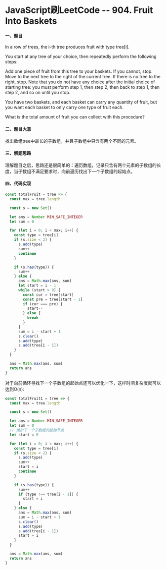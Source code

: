 # JavaScript刷LeetCode -- 904. Fruit Into Baskets

#### 一、题目

  In a row of trees, the i-th tree produces fruit with type tree[i].

  You start at any tree of your choice, then repeatedly perform the following steps:

  Add one piece of fruit from this tree to your baskets.  If you cannot, stop.
  Move to the next tree to the right of the current tree.  If there is no tree to the right, stop.
  Note that you do not have any choice after the initial choice of starting tree: you must perform step 1, then step 2, then back to step 1, then step 2, and so on until you stop.

  You have two baskets, and each basket can carry any quantity of fruit, but you want each basket to only carry one type of fruit each.

  What is the total amount of fruit you can collect with this procedure?

#### 二、题目大意

  找出数组tree中最长的子数组，并且子数组中只含有两个不同的元素。

#### 三、解题思路

  理解题目之后，思路还是很简单的：遍历数组，记录只含有两个元素的子数组的长度，当子数组不满足要求时，向前遍历找出下一个子数组的起始点。

#### 四、代码实现

```JavaScript
const totalFruit = tree => {
  const max = tree.length

  const s = new Set()

  let ans = Number.MIN_SAFE_INTEGER
  let sum = 0

  for (let i = 0; i < max; i++) {
    const type = tree[i]
    if (s.size < 2) {
      s.add(type)
      sum++
      continue
    }

    if (s.has(type)) {
      sum++
    } else {
      ans = Math.max(ans, sum)
      let start = i - 1
      while (start > 0) {
        const cur = tree[start]
        const pre = tree[start - 1]
        if (cur === pre) {
          start--
        } else {
          break
        }
      }
      sum = i - start + 1
      s.clear()
      s.add(type)
      s.add(tree[i - 1])
    }
  }

  ans = Math.max(ans, sum)
  return ans
}
```

  对于向前循环寻找下一个子数组的起始点还可以优化一下，这样时间复杂度就可以达到O(n):

```JavaScript
const totalFruit1 = tree => {
  const max = tree.length

  const s = new Set()

  let ans = Number.MIN_SAFE_INTEGER
  let sum = 0
  // 维护下一个子数组的起始节点
  let start = 0

  for (let i = 0; i < max; i++) {
    const type = tree[i]
    if (s.size < 2) {
      s.add(type)
      sum++
      start = i
      continue
    }

    if (s.has(type)) {
      sum++
      if (type !== tree[i - 1]) {
        start = i
      }
    } else {
      ans = Math.max(ans, sum)
      sum = i - start + 1
      s.clear()
      s.add(type)
      s.add(tree[i - 1])
      start = i
    }
  }

  ans = Math.max(ans, sum)
  return ans
}
```